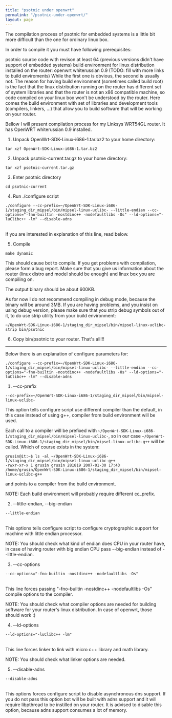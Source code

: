 ```yaml
---
title: "psotnic under openwrt"
permalink: "/psotnic-under-openwrt/"
layout: page
---
```

The compilation process of psotnic for embedded systems is a little bit more difficult than the one for ordinary linux box.

In order to compile it you must have following prerequisites:

psotnic source code with revison at least 64 (previous versions didn't have support of embedded systems)
build environment for linux distribution installed on the router:
openwrt whiterussian 0.9
(TODO: fill with more links to build enviroments)
While the first one is obvious, the second is usually not. The reason for having build environment (sometimes called build root) is the fact that the linux distribution running on the router has different set of system libraries and that the router is not an x86 compatible machine, so code compiled on your linux box won't be understood by the router. Here comes the build environment with set of libraries and development tools (compilers, linkers, ...) that allow you to build software that will be working on your router.

Bellow I will present compilation process for my Linksys WRT54GL router. It has OpenWRT whiterussian 0.9 installed.

1. Unpack OpenWrt-SDK-Linux-i686-1.tar.bz2 to your home directory:<br>
```
tar xzf OpenWrt-SDK-Linux-i686-1.tar.bz2
```

2. Unpack psotnic-current.tar.gz to your home directory:<br>
```
tar xzf psotnic-current.tar.gz
```

3. Enter psotnic directory<br>
```
cd psotnic-current
```

4. Run ./configure script<br>
```
./configure --cc-prefix=~/OpenWrt-SDK-Linux-i686-1/staging_dir_mipsel/bin/mipsel-linux-uclibc- --little-endian --cc-options="-fno-builtin -nostdinc++ -nodefaultlibs -Os" --ld-options="-luClibc++ -lm" --disable-adns
```
<br>
If you are interested in explanation of this line, read below.

5. Compile
```
make dynamic
```

This should cause bot to compile. If you get problems with compilation, please form a bug report. Make sure that you give us information about the router (linux distro and model should be enough) and linux box you are compiling on.

The output binary should be about 600KB.

As for now I do not recommend compiling in debug mode, because the binary will be around 3MB. If you are having problems, and you insist on using debug version, please make sure that you strip debug symbols out of it, to do use strip utility from your build environment:
```
~/OpenWrt-SDK-Linux-i686-1/staging_dir_mipsel/bin/mipsel-linux-uclibc-strip bin/psotnic
```

6. Copy bin/psotnic to your router. That's all!!!
<hr>
Below there is an explanation of configure parameters for:

```
./configure --cc-prefix=~/OpenWrt-SDK-Linux-i686-1/staging_dir_mipsel/bin/mipsel-linux-uclibc- --little-endian --cc-options="-fno-builtin -nostdinc++ -nodefaultlibs -Os" --ld-options="-luClibc++ -lm" --disable-adns
```

1. --cc-prefix

```
--cc-prefix=~/OpenWrt-SDK-Linux-i686-1/staging_dir_mipsel/bin/mipsel-linux-uclibc-
```

This option tells configure script use different compiler than the default, in this case instead of using g++, compiler from build environment will be used.

Each call to a compiler will be prefixed with `~/OpenWrt-SDK-Linux-i686-1/staging_dir_mipsel/bin/mipsel-linux-uclibc-`, so in our case `~/OpenWrt-SDK-Linux-i686-1/staging_dir_mipsel/bin/mipsel-linux-uclibc-g++` will be called. Which of course exists in the system:
```
grusin@it:~$ ls -al ~/OpenWrt-SDK-Linux-i686-1/staging_dir_mipsel/bin/mipsel-linux-uclibc-g++
-rwxr-xr-x 1 grusin grusin 281819 2007-01-30 17:43 /home/grusin/OpenWrt-SDK-Linux-i686-1/staging_dir_mipsel/bin/mipsel-linux-uclibc-g++
```
and points to a compiler from the build environment.

NOTE: Each build environment will probably require different cc_prefix.

2. --little-endian, --big-endian<br>
```
--little-endian
```
<br>
This options tells configure script to configure cryptographic support for machine with little endian processor.

NOTE: You should check what kind of endian does CPU in your router have, in case of having router with big endian CPU pass --big-endian instead of --little-endian.

3. --cc-options<br>
```
--cc-options="-fno-builtin -nostdinc++ -nodefaultlibs -Os"
```
<br>
This line forces passing "-fno-builtin -nostdinc++ -nodefaultlibs -Os" compile options to the compiler.

NOTE: You should check what compiler options are needed for building software for your router's linux distribution. In case of openwrt, those should work :)

4. --ld-options<br>
```
--ld-options="-luClibc++ -lm"
```
<br>
This line forces linker to link with micro c++ library and math library.

NOTE: You should check what linker options are needed.

5. --disable-adns<br>
```
--disable-adns
```
<br>
This options forces configure script to disable asynchronous dns support. If you do not pass this option bot will be built with adns support and it will require libpthread to be instilled on your router. It is advised to disable this option, because adns support consumes a lot of memory.
